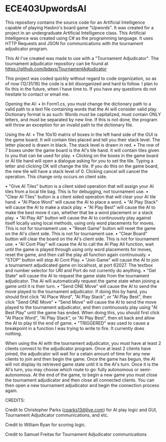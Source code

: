 # ECE403UpwordsAI
This repository contains the source code for an Artificial Intelligence capable of playing Hasbro's board game "Upwords". It was created for a project in an undergraduate Artificial Intelligence class.
This Artificial Intelligence was created using C# as the programming language. It uses HTTP Requests and JSON for communications with the tournament adjudicator program.

This AI I've created was made to use with a "Tournament Adjudicator". The tournament adjudicator repository can be found at https://github.com/bdavs/TournamentAdjudicator

This project was coded quickly without regard to code organization, so as of now (12/31/16) the code is a bit disorganized and hard to follow. I plan to fix this in the future, when I have time to. If you have any questions do not hesitate to contact or email me.


Opening the AI:
• In Form1.cs, you must change the dictionary path to a valid path to a text file containing words that the AI will consider valid play.
Dictionary format is as such: Words must be capitalized, must contain ONLY letters, and must be separated by new line.
If this is not done, the program will throw an exception for an invalid path to the dictionary file.

Using the AI:
• The 10x10 matrix of boxes in the left hand side of the GUI is the game board. It will contain tiles placed and tell you their stack level. The letter placed is drawn in black. The stack level is drawn in red.
• The row of 7 boxes under the game board is the AI's tile hand. It will contain tiles given to you that can be used for play.
• Clicking on the boxes in the game board or AI tile hand will open a dialogue asking for you to set the tile. Typing a letter and clicking OK will change the tile. If you do this on the game board, the new tile will have a stack level of 0. Clicking cancel will cancel the operation. This change only occurs on client side.

• "Give AI Tiles" button is a client sided operation that will assign your AI tiles from a local tile bag. This is for debugging, not tournament use.
• "Clear AI Tiles" button is a client sided operation that will clear your AI tile hand.
• "AI Place Word" will cause the AI to place a word.
• "AI Play Stack" will cause the AI to make a stack play.
• "AI Play Best" will cause the AI to make the best move it can, whether that be a word placement or a stack play.
• "AI Play All" button will cause the AI to continuously play against itself locally using local methods, using only word placements for moves. This is not for tournament use.
• "Reset Game" button will reset the game on the AI's client side. This is not for tournament use.
• "Clear Board" button will clear the board on the AI's client side. This is not for tournament use.
• "AI Cont Play" will cause the AI to call the AI Play All function, wait until the game is played through using only word placements for moves, reset the game, and then call the play all function again continuously.
• "STOP" button will stop AI Cont Play.
• "Join Game" will cause the AI to join a tournament adjudicated game on localhost, at port 62027. The textbox and number selector for URI and Port do not currently do anything.
• "Get State" will cause the AI to request the game state from the tournament adjudicator. The AI will automatically request the game state when joining a game until it is their turn.
• "Send ONE Move" will cause the AI to send the move played to the tournament adjudicator. If doing this by hand, you should first click "AI Place Word", "AI Play Stack", or "AI Play Best", then click "Send ONE Move"
• "Send Move" will cause the AI to send the move played to the tournament adjudicator, and then continuously play using "AI Best Play" until the game has ended. When doing this, you should first click "AI Place Word", "AI Play Stack", or "AI Play Best", then sit back and allow the AI to play til the end of game.
• "TRIGGERED" was used to cause a breakpoint in a function I was trying to write to fire. It currently does nothing.

When using the AI with the tournament adjudicator, you must have at least 2 clients connect to the adjudicator program. Once at least 2 clients have joined, the adjudicator will wait for a cetain amount of time for any new clients to join and then begin the game.
Once the game has begun, the AI will not display its retrieved game state until it is the AI's turn.
Once it is the AI's turn, you may choose which route to go: fully autonomous or semi-autonomous.
At the end of the game, to begin a new game you must close the tournament adjudicator and then close all connected clients. You can then open a new tournament adjudicator and begin the connection process again.


CREDITS:

Credit to Christopher Parks (cparks13@live.com) for AI play logic and GUI, Tournament Adjudicator communications, and etc.

Credit to William Ryan for scoring logic.

Credit to Samuel Freitas for Tournament Adjudicator communications
